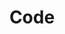 ---
layout: section
title: Code
category_name: code
description: Open source projects.
img: code.jpg
---